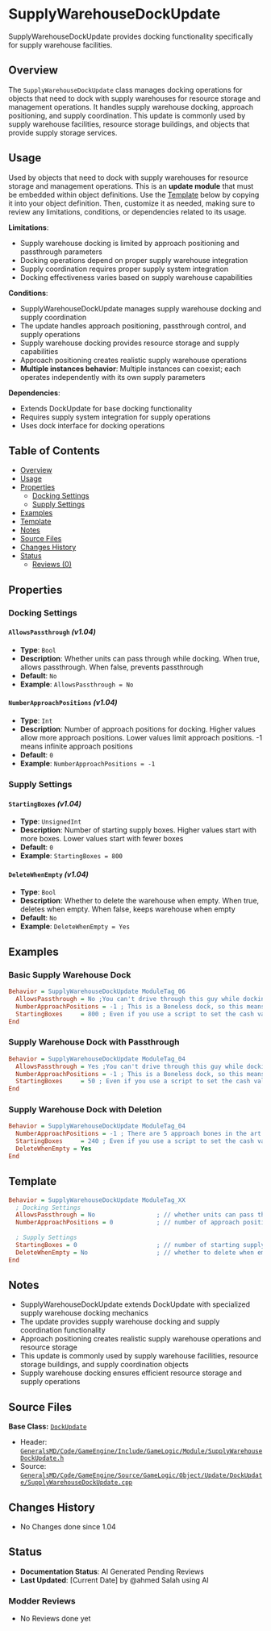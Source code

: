 # SupplyWarehouseDockUpdate

SupplyWarehouseDockUpdate provides docking functionality specifically for supply warehouse facilities.

## Overview

The `SupplyWarehouseDockUpdate` class manages docking operations for objects that need to dock with supply warehouses for resource storage and management operations. It handles supply warehouse docking, approach positioning, and supply coordination. This update is commonly used by supply warehouse facilities, resource storage buildings, and objects that provide supply storage services.

## Usage

Used by objects that need to dock with supply warehouses for resource storage and management operations. This is an **update module** that must be embedded within object definitions. Use the [Template](#template) below by copying it into your object definition. Then, customize it as needed, making sure to review any limitations, conditions, or dependencies related to its usage.

**Limitations**:
- Supply warehouse docking is limited by approach positioning and passthrough parameters
- Docking operations depend on proper supply warehouse integration
- Supply coordination requires proper supply system integration
- Docking effectiveness varies based on supply warehouse capabilities

**Conditions**:
- SupplyWarehouseDockUpdate manages supply warehouse docking and supply coordination
- The update handles approach positioning, passthrough control, and supply operations
- Supply warehouse docking provides resource storage and supply capabilities
- Approach positioning creates realistic supply warehouse operations
- **Multiple instances behavior**: Multiple instances can coexist; each operates independently with its own supply parameters

**Dependencies**:
- Extends DockUpdate for base docking functionality
- Requires supply system integration for supply operations
- Uses dock interface for docking operations

## Table of Contents

- [Overview](#overview)
- [Usage](#usage)
- [Properties](#properties)
  - [Docking Settings](#docking-settings)
  - [Supply Settings](#supply-settings)
- [Examples](#examples)
- [Template](#template)
- [Notes](#notes)
- [Source Files](#source-files)
- [Changes History](#changes-history)
- [Status](#status)
  - [Reviews (0)](#modder-reviews)

## Properties

### Docking Settings

#### `AllowsPassthrough` *(v1.04)*
- **Type**: `Bool`
- **Description**: Whether units can pass through while docking. When true, allows passthrough. When false, prevents passthrough
- **Default**: `No`
- **Example**: `AllowsPassthrough = No`

#### `NumberApproachPositions` *(v1.04)*
- **Type**: `Int`
- **Description**: Number of approach positions for docking. Higher values allow more approach positions. Lower values limit approach positions. -1 means infinite approach positions
- **Default**: `0`
- **Example**: `NumberApproachPositions = -1`

### Supply Settings

#### `StartingBoxes` *(v1.04)*
- **Type**: `UnsignedInt`
- **Description**: Number of starting supply boxes. Higher values start with more boxes. Lower values start with fewer boxes
- **Default**: `0`
- **Example**: `StartingBoxes = 800`

#### `DeleteWhenEmpty` *(v1.04)*
- **Type**: `Bool`
- **Description**: Whether to delete the warehouse when empty. When true, deletes when empty. When false, keeps warehouse when empty
- **Default**: `No`
- **Example**: `DeleteWhenEmpty = Yes`

## Examples

### Basic Supply Warehouse Dock
```ini
Behavior = SupplyWarehouseDockUpdate ModuleTag_06
  AllowsPassthrough = No ;You can't drive through this guy while docking.  Use this when the dock points are all outside
  NumberApproachPositions = -1 ; This is a Boneless dock, so this means infinite can approach
  StartingBoxes     = 800 ; Even if you use a script to set the cash value, this will determine graphically what "full" is.
End
```

### Supply Warehouse Dock with Passthrough
```ini
Behavior = SupplyWarehouseDockUpdate ModuleTag_04
  AllowsPassthrough = Yes ;You can't drive through this guy while docking.  Use this when the dock points are all outside
  NumberApproachPositions = -1 ; This is a Boneless dock, so this means infinite can approach
  StartingBoxes     = 50 ; Even if you use a script to set the cash value, this will determine graphically what "full" is.
End
```

### Supply Warehouse Dock with Deletion
```ini
Behavior = SupplyWarehouseDockUpdate ModuleTag_04
  NumberApproachPositions = -1 ; There are 5 approach bones in the art
  StartingBoxes     = 240 ; Even if you use a script to set the cash value, this will determine graphically what "full" is.
  DeleteWhenEmpty = Yes
End
```

## Template

```ini
Behavior = SupplyWarehouseDockUpdate ModuleTag_XX
  ; Docking Settings
  AllowsPassthrough = No                 ; // whether units can pass through while docking *(v1.04)*
  NumberApproachPositions = 0            ; // number of approach positions for docking *(v1.04)*
  
  ; Supply Settings
  StartingBoxes = 0                      ; // number of starting supply boxes *(v1.04)*
  DeleteWhenEmpty = No                   ; // whether to delete when empty *(v1.04)*
End
```

## Notes

- SupplyWarehouseDockUpdate extends DockUpdate with specialized supply warehouse docking mechanics
- The update provides supply warehouse docking and supply coordination functionality
- Approach positioning creates realistic supply warehouse operations and resource storage
- This update is commonly used by supply warehouse facilities, resource storage buildings, and supply coordination objects
- Supply warehouse docking ensures efficient resource storage and supply operations

## Source Files

**Base Class:** [`DockUpdate`](../../GeneralsMD/Code/GameEngine/Include/GameLogic/Module/DockUpdate.h)

- Header: [`GeneralsMD/Code/GameEngine/Include/GameLogic/Module/SupplyWarehouseDockUpdate.h`](../../GeneralsMD/Code/GameEngine/Include/GameLogic/Module/SupplyWarehouseDockUpdate.h)
- Source: [`GeneralsMD/Code/GameEngine/Source/GameLogic/Object/Update/DockUpdate/SupplyWarehouseDockUpdate.cpp`](../../GeneralsMD/Code/GameEngine/Source/GameLogic/Object/Update/DockUpdate/SupplyWarehouseDockUpdate.cpp)

## Changes History

- No Changes done since 1.04

## Status

- **Documentation Status**: AI Generated Pending Reviews 
- **Last Updated**: [Current Date] by @ahmed Salah using AI

### Modder Reviews 
- No Reviews done yet